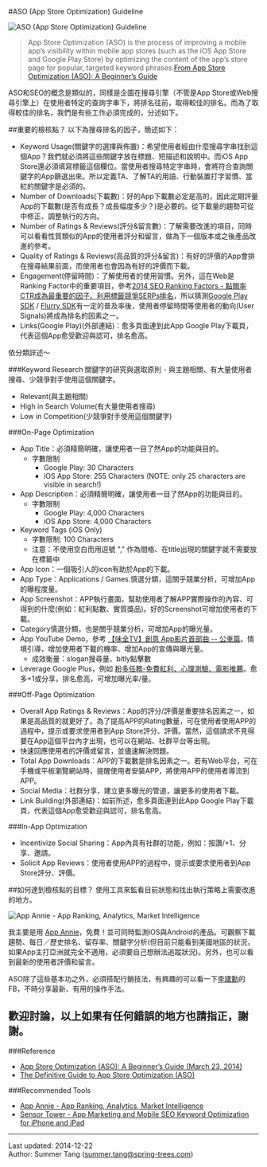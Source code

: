 #ASO (App Store Optimization) Guideline

![ASO (App Store Optimization) Guideline](https://lh4.googleusercontent.com/-aldhEeEF3pY/VJfyis-JwSI/AAAAAAAADlg/7hSwn2N9H10/w800-h545-no/ASO_Guideline.jpg)

> App Store Optimization (ASO) is the process of improving a mobile app’s visibility within mobile app stores (such as the iOS App Store and Google Play Store) by optimizing the content of the app’s store page for popular, targeted keyword phrases.[From App Store Optimization (ASO): A Beginner’s Guide](http://www.appbattleground.com/2014/03/23/aso-beginners-guide)

ASO和SEO的概念是類似的，同樣是企圖在搜尋引擎（不管是App Store或Web搜尋引擎上）在使用者特定的查詢字串下，將排名往前，取得較佳的排名。而為了取得較佳的排名，我們是有些工作必須完成的，分述如下。

##重要的檢核點？
以下為搜尋排名的因子，簡述如下：

- Keyword Usage(關鍵字的選擇與佈置)：希望使用者經由什麼搜尋字串找到這個App？我們就必須將這些關鍵字放在標題、短描述和說明中。而iOS App Store還必須填寫標籤這個欄位。當使用者搜尋特定字串時，會將符合查詢關鍵字的App篩選出來。所以定義TA、了解TA的用語、行動裝置打字習慣、當紅的關鍵字是必須的。
- Number of Downloads(下載數)：好的App下載數必定是高的，因此定期評量App的下載數(是否有成長？成長幅度多少？)是必要的。從下載量的趨勢可從中修正、調整執行的方向。
- Number of Ratings & Reviews(評分&留言數)：了解需要改進的項目，同時可以看看性質類似的App的使用者評分和留言，做為下一個版本或之後產品改進的參考。
- Quality of Ratings & Reviews(高品質的評分&留言)：有好的評價的App會排在搜尋結果前面，而使用者也會因為有好的評價而下載。
- Engagement(停留時間)：了解使用者的使用習慣。另外，這在Web是Ranking Factor中的重要項目，參考[2014 SEO Ranking Factors - 點閱率CTR成為最重要的因子、利用標籤競爭SERPs排名](http://cythilya.blogspot.tw/2014/10/2014-seo-ranking-factors-ctr.html)，所以猜測[Google Play SDK](http://developer.android.com/google/play-services/setup.html) / [Flurry SDK](http://support.flurry.com/?title=Analytics/GettingStarted)有一定的普及率後，使用者停留時間等使用者的動向(User Signals)將成為排名的因素之一。
- Links(Google Play)(外部連結)：愈多頁面連到此App Google Play下載頁，代表這個App愈受歡迎與認可，排名愈高。
 
依分類詳述～

###Keyword Research
關鍵字的研究與選取原則 - 與主題相關、有大量使用者搜尋、少競爭對手使用這個關鍵字。

- Relevant(與主題相關)
- High in Search Volume(有大量使用者搜尋)
- Low in Competition(少競爭對手使用這個關鍵字)

###On-Page Optimization
- App Title：必須精簡明確，讓使用者一目了然App的功能與目的。
	- 字數限制
  		- Google Play: 30 Characters
  		- iOS App Store: 255 Characters (NOTE: only 25 characters are visible in search!)
- App Description：必須精簡明確，讓使用者一目了然App的功能與目的。
	- 字數限制
		- Google Play: 4,000 Characters
		- iOS App Store: 4,000 Characters
- Keyword Tags (iOS Only)
	- 字數限制: 100 Characters
	- 注意：不使用空白而用逗號 "," 作為間格、在title出現的關鍵字就不需要放在標籤中
- App Icon：一個吸引人的icon有助於App的下載。
- App Type：Applications / Games.慎選分類，這關乎競業分析，可增加App的曝程度量。
- App Screenshot：APP執行畫面，幫助使用者了解APP實際操作的內容、可得到的什麼(例如：紅利點數、實質獎品)。好的Screenshot可增加使用者的下載。
- Category慎選分類，也是關乎競業分析，可增加App的曝光量。
- App YouTube Demo，參考 [【味全TV】創意 App影片首部曲 -- 公車篇](https://www.youtube.com/watch?v=AzJvrWwU__Y)。情境引導，增加使用者下載的機率、增加App的宣傳與曝光量。
	- 成效衡量：slogan搜尋量、bitly點擊數 
- Leverage Google Plus，例如 [粉多任務-免費紅利、心理測驗、電影推薦](https://play.google.com/store/apps/details?id=com.mtel.friendo)。愈多+1或分享，排名愈高，可增加曝光率/量。

###Off-Page Optimization
- Overall App Ratings & Reviews：App的評分/評價是重要排名因素之一，如果是高品質的就更好了。為了提高APP的Rating數量，可在使用者使用APP的過程中，提示或要求使用者到App Store評分、評價。當然，這個請求不見得要在App這個平台內才出現，也可以在網站、社群平台等出現。
- 快速回應使用者的評價或留言，並儘速解決問題。
- Total App Downloads：APP的下載數是排名因素之一。若有Web平台，可在手機或平板瀏覽網站時，提醒使用者安裝APP，將使用APP的使用者導流到APP。
- Social Media：社群分享，建立更多曝光的管道，讓更多的使用者下載。
- Link Building(外部連結)：如前所述，愈多頁面連到此App Google Play下載頁，代表這個App愈受歡迎與認可，排名愈高。

###In-App Optimization
- Incentivize Social Sharing：App內具有社群的功能，例如：按讚/+1、分享、邀請。
- Solicit App Reviews：使用者使用APP的過程中，提示或要求使用者到App Store評分、評價。

##如何達到檢核點的目標？
使用工具來監看目前狀態和找出執行策略上需要改進的地方。

![App Annie - App Ranking, Analytics, Market Intelligence](https://lh4.googleusercontent.com/-hLRDbv1_BYE/VJftelJsVsI/AAAAAAAADlA/3XXPXJK-AHY/w997-h664-no/app_annie.png)

我主要是用 [App Annie](http://www.appannie.com)，免費！並可同時監測iOS與Android的產品。可觀察下載趨勢、每日／歷史排名、留存率、關鍵字分析(但目前只能看到美國地區的狀況，如果App主打亞洲就完全不適用，必須要自己想辦法追蹤狀況)。另外，也可以看到最新的使用者評價和留言。

ASO除了這些基本功之外，必須搭配行銷技法，有興趣的可以看一下[李建勳](https://www.facebook.com/jackylee0527/about)的FB，不時分享最新、有用的操作手法。

歡迎討論，以上如果有任何錯誤的地方也請指正，謝謝。
---
###Reference
- [App Store Optimization (ASO): A Beginner’s Guide (March 23, 2014)](http://www.appbattleground.com/2014/03/23/aso-beginners-guide)
- [The Definitive Guide to App Store Optimization (ASO)](http://www.searchenginejournal.com/definitive-guide-app-store-optimization-aso/78719/)

###Recommended Tools
- [App Annie - App Ranking, Analytics, Market Intelligence ](http://www.appannie.com)
- [Sensor Tower - App Marketing and Mobile SEO Keyword Optimization for iPhone and iPad](https://sensortower.com)

---
Last updated: 2014-12-22  
Author: Summer Tang (summer.tang@spring-trees.com)